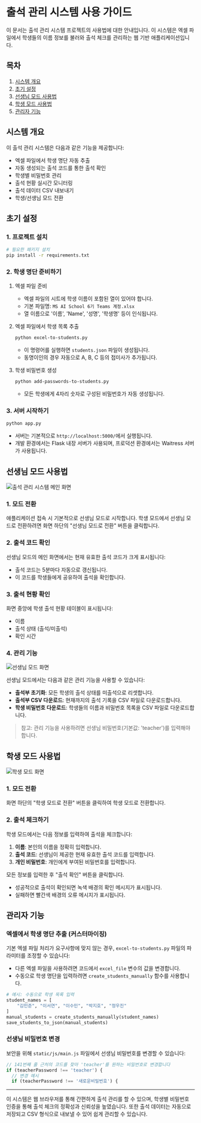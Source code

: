 # 출석 관리 시스템 사용 가이드

이 문서는 출석 관리 시스템 프로젝트의 사용법에 대한 안내입니다. 이 시스템은 엑셀 파일에서 학생들의 이름 정보를 불러와 출석 체크를 관리하는 웹 기반 애플리케이션입니다.

## 목차

1. [시스템 개요](#시스템-개요)
2. [초기 설정](#초기-설정)
3. [선생님 모드 사용법](#선생님-모드-사용법)
4. [학생 모드 사용법](#학생-모드-사용법)
5. [관리자 기능](#관리자-기능)

## 시스템 개요

이 출석 관리 시스템은 다음과 같은 기능을 제공합니다:

- 엑셀 파일에서 학생 명단 자동 추출
- 자동 생성되는 출석 코드를 통한 출석 확인
- 학생별 비밀번호 관리
- 출석 현황 실시간 모니터링
- 출석 데이터 CSV 내보내기
- 학생/선생님 모드 전환

## 초기 설정

### 1. 프로젝트 설치

```bash
# 필요한 패키지 설치
pip install -r requirements.txt
```

### 2. 학생 명단 준비하기

1. 엑셀 파일 준비
   - 엑셀 파일의 시트에 학생 이름이 포함된 열이 있어야 합니다.
   - 기본 파일명: `MS AI School 6기 Teams 계정.xlsx`
   - 열 이름으로 '이름', 'Name', '성명', '학생명' 등이 인식됩니다.

2. 엑셀 파일에서 학생 목록 추출
   ```bash
   python excel-to-students.py
   ```
   - 이 명령어를 실행하면 `students.json` 파일이 생성됩니다.
   - 동명이인의 경우 자동으로 A, B, C 등의 접미사가 추가됩니다.

3. 학생 비밀번호 생성
   ```bash
   python add-passwords-to-students.py
   ```
   - 모든 학생에게 4자리 숫자로 구성된 비밀번호가 자동 생성됩니다.

### 3. 서버 시작하기

```bash
python app.py
```

- 서버는 기본적으로 `http://localhost:5000/`에서 실행됩니다.
- 개발 환경에서는 Flask 내장 서버가 사용되며, 프로덕션 환경에서는 Waitress 서버가 사용됩니다.

## 선생님 모드 사용법
![출석 관리 시스템 메인 화면](./static/images/teacher_screen.jpg)
### 1. 모드 전환
애플리케이션 접속 시 기본적으로 선생님 모드로 시작합니다. 학생 모드에서 선생님 모드로 전환하려면 화면 하단의 "선생님 모드로 전환" 버튼을 클릭합니다.

### 2. 출석 코드 확인
선생님 모드의 메인 화면에서는 현재 유효한 출석 코드가 크게 표시됩니다:
- 출석 코드는 5분마다 자동으로 갱신됩니다.
- 이 코드를 학생들에게 공유하여 출석을 확인합니다.

### 3. 출석 현황 확인
화면 중앙에 학생 출석 현황 테이블이 표시됩니다:
- 이름
- 출석 상태 (출석/미출석)
- 확인 시간

### 4. 관리 기능
![선생님 모드 화면](./static/images/authenticate.png)

선생님 모드에서는 다음과 같은 관리 기능을 사용할 수 있습니다:

- **출석부 초기화**: 모든 학생의 출석 상태를 미출석으로 리셋합니다.
- **출석부 CSV 다운로드**: 현재까지의 출석 기록을 CSV 파일로 다운로드합니다.
- **학생 비밀번호 다운로드**: 학생들의 이름과 비밀번호 목록을 CSV 파일로 다운로드합니다.

> 참고: 관리 기능을 사용하려면 선생님 비밀번호(기본값: 'teacher')를 입력해야 합니다.

## 학생 모드 사용법
![학생 모드 화면](./static/images/student_screen.png)

### 1. 모드 전환
화면 하단의 "학생 모드로 전환" 버튼을 클릭하여 학생 모드로 전환합니다.

### 2. 출석 체크하기
학생 모드에서는 다음 정보를 입력하여 출석을 체크합니다:

1. **이름**: 본인의 이름을 정확히 입력합니다.
2. **출석 코드**: 선생님이 제공한 현재 유효한 출석 코드를 입력합니다.
3. **개인 비밀번호**: 개인에게 부여된 비밀번호를 입력합니다.

모든 정보를 입력한 후 "출석 확인" 버튼을 클릭합니다.

- 성공적으로 출석이 확인되면 녹색 배경의 확인 메시지가 표시됩니다.
- 실패하면 빨간색 배경의 오류 메시지가 표시됩니다.

## 관리자 기능

### 엑셀에서 학생 명단 추출 (커스터마이징)

기본 엑셀 파일 처리가 요구사항에 맞지 않는 경우, `excel-to-students.py` 파일의 파라미터를 조정할 수 있습니다:

- 다른 엑셀 파일을 사용하려면 코드에서 `excel_file` 변수의 값을 변경합니다.
- 수동으로 학생 명단을 입력하려면 `create_students_manually` 함수를 사용합니다.

```python
# 예시: 수동으로 학생 목록 입력
student_names = [
    "김민준", "이서연", "이수민", "박지호", "정우진"
]
manual_students = create_students_manually(student_names)
save_students_to_json(manual_students)
```

### 선생님 비밀번호 변경

보안을 위해 `static/js/main.js` 파일에서 선생님 비밀번호를 변경할 수 있습니다:

```javascript
// 141번째 줄 근처의 코드를 찾아 'teacher'를 원하는 비밀번호로 변경합니다
if (teacherPassword !== 'teacher') {
  // 변경 예시
  if (teacherPassword !== '새로운비밀번호') {
```

---

이 시스템은 웹 브라우저를 통해 간편하게 출석 관리를 할 수 있으며, 학생별 비밀번호 인증을 통해 출석 체크의 정확성과 신뢰성을 높였습니다. 또한 출석 데이터는 자동으로 저장되고 CSV 형식으로 내보낼 수 있어 쉽게 관리할 수 있습니다.